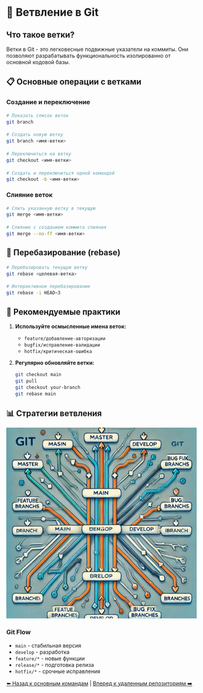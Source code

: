 # 🌳 Ветвление в Git

## Что такое ветки?

Ветки в Git - это легковесные подвижные указатели на коммиты. Они позволяют разрабатывать функциональность изолированно от основной кодовой базы.

## 📋 Основные операции с ветками

### Создание и переключение
```bash
# Показать список веток
git branch

# Создать новую ветку
git branch <имя-ветки>

# Переключиться на ветку
git checkout <имя-ветки>

# Создать и переключиться одной командой
git checkout -b <имя-ветки>
```

### Слияние веток
```bash
# Слить указанную ветку в текущую
git merge <имя-ветки>

# Слияние с созданием коммита слияния
git merge --no-ff <имя-ветки>
```

## 🔄 Перебазирование (rebase)

```bash
# Перебазировать текущую ветку
git rebase <целевая-ветка>

# Интерактивное перебазирование
git rebase -i HEAD~3
```

## 👥 Рекомендуемые практики

1. **Используйте осмысленные имена веток:**
   - `feature/добавление-авторизации`
   - `bugfix/исправление-валидации`
   - `hotfix/критическая-ошибка`

2. **Регулярно обновляйте ветки:**
   ```bash
   git checkout main
   git pull
   git checkout your-branch
   git rebase main
   ```

## 📊 Стратегии ветвления

![Стратегии ветвления](../images/branching-strategies.png)

### Git Flow
- `main` - стабильная версия
- `develop` - разработка
- `feature/*` - новые функции
- `release/*` - подготовка релиза
- `hotfix/*` - срочные исправления

[⬅️ Назад к основным командам](basic-commands.md) | [Вперед к удаленным репозиториям ➡️](remote-repos.md) 